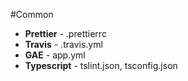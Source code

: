 #Common
- **Prettier** - .prettierrc
- **Travis** - .travis.yml
- **GAE** - app.yml
- **Typescript** - tslint.json, tsconfig.json